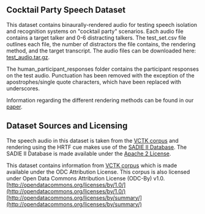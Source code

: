## Cocktail Party Speech Dataset

This dataset contains binaurally-rendered audio for testing speech isolation and recognition systems on "cocktail party" scenarios. Each audio file contains a target talker and 0-6 distracting talkers. The test_set.csv file outlines each file, the number of distractors the file contains, the rendering method, and the target transcript. The audio files can be downloaded here: [test_audio.tar.gz](#).

The human_participant_responses folder contains the participant responses on the test audio. Punctuation has been removed with the exception of the apostrophes/single quote characters, which have been replaced with  underscores.

Information regarding the different rendering methods can be found in our [paper](#).

## Dataset Sources and Licensing
The speech audio in this dataset is taken from the [VCTK corpus](https://homepages.inf.ed.ac.uk/jyamagis/page3/page58/page58.html) and rendering using the HRTF cue makes use of the [SADIE II Database](https://www.york.ac.uk/sadie-project/database.html). The SADIE II Database is made available under the [Apache 2 License](https://www.apache.org/licenses/LICENSE-2.0.txt).

This dataset contains information from [VCTK corpus](https://homepages.inf.ed.ac.uk/jyamagis/page3/page58/page58.html) which is made available under the ODC Attribution License. This corpus is also licensed under Open Data Commons Attribution License (ODC-By) v1.0.
[http://opendatacommons.org/licenses/by/1.0/](http://opendatacommons.org/licenses/by/1.0/)
[http://opendatacommons.org/licenses/by/summary/](http://opendatacommons.org/licenses/by/summary/)


